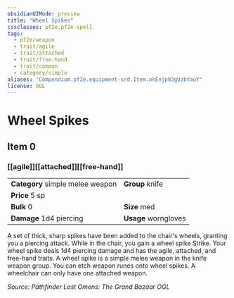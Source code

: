```yaml
---
obsidianUIMode: preview
title: "Wheel Spikes"
cssclasses: pf2e,pf2e-spell
tags:
  - pf2e/weapon
  - trait/agile
  - trait/attached
  - trait/free-hand
  - trait/common
  - category/simple
aliases: "Compendium.pf2e.equipment-srd.Item.okEnjp0JgUzbVauY"
license: OGL
---
```

# Wheel Spikes
## Item 0
### [[agile]][[attached]][[free-hand]]

|  |  |
| -- | -- |
| **Category** simple melee weapon | **Group** knife |
| **Price** 5 sp |  |
| **Bulk** 0 | **Size** med |
| **Damage** 1d4 piercing  | **Usage** worngloves |



A set of thick, sharp spikes have been added to the chair's wheels, granting you a piercing attack. While in the chair, you gain a wheel spike Strike. Your wheel spike deals 1d4 piercing damage and has the agile, attached, and free-hand traits. A wheel spike is a simple melee weapon in the knife weapon group. You can etch weapon runes onto wheel spikes. A wheelchair can only have one attached weapon.

*Source: Pathfinder Lost Omens: The Grand Bazaar*
*OGL*